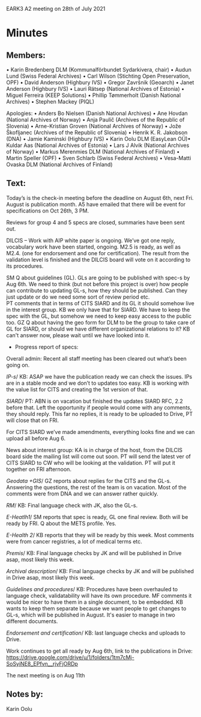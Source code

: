 EARK3 A2 meeting on 28th of July 2021

# Minutes

## Members:

• Karin Bredenberg DLM (Kommunalförbundet Sydarkivera, chair)
 • Audun Lund (Swiss Federal Archives)
• Carl Wilson (Stichting Open Preservation, OPF)
• David Anderson (Highbury IVS)
• Gregor Završnik (Geoarch)
• Janet Anderson (Highbury IVS)
• Lauri Rätsep (National Archives of Estonia)
• Miguel Ferreira (KEEP Solutions)
• Phillip Tømmerholt (Danish National Archives)
• Stephen Mackey (PIQL)

Apologies: 
• Anders Bo Nielsen (Danish National Archives)
• Ane Hovdan (National Archives of Norway)
• Anja Paulič (Archives of the Republic of Slovenia) 
• Arne-Kristian Groven (National Archives of Norway) 
• Jože Škofljanec (Archives of the Republic of Slovenia)
• Henrik K. R. Jakobson (DNA)
• Jamie Kaminski (Highbury IVS)
• Karin Oolu DLM (EasyLean OÜ)• Kuldar Aas (National Archives of Estonia)
• Lars J Alvik (National Archives of Norway)
• Markus Merenmies DLM (National Archives of Finland)
• Martin Speller (OPF) 
• Sven Schlarb (Swiss Federal Archives)
• Vesa-Matti Ovaska DLM (National Archives of Finland)



## Text: 

Today’s is the check-in meeting before the deadline on August 6th, next Fri. August is publication month. A5 have emailed that there will be event for specifications on Oct 26th, 3 PM.

Reviews for group 4 and 5 specs are closed, summaries have been sent out. 

DILCIS – Work with AIP white paper is ongoing. We’ve got one reply, vocabulary work have been started, ongoing. M2.5 is ready, as well as M2.4. (one for endorsement and one for certification). 
The result from the validation level is finished and the DILCIS board will vote on it according to its procedures. 

SM Q about guidelines (GL). GLs are going to be published with spec-s by Aug 6th. We need to think (but not before this project is over) how people can contribute to updating GL-s, how they should be published. Can they just update or do we need some sort of review period etc.   
PT comments that in terms of CITS SIARD and its GL it should somehow live in the interest group. KB we only have that for SIARD. We have to keep the spec with the GL, but somehow we need to keep easy access to the public too. 
GZ Q about having the geo form for DLM to be the group to take care of GL for SIARD, or should we have different organizational relations to it? KB can't answer now, please wait until we have looked into it. 

- Progress report of specs:

Overall admin: Recent all staff meeting has been cleared out what’s been going on. 

*IP-s*/ KB: ASAP we have the publication ready we can check the issues. IPs are in a stable mode and we don’t to updates too easy. KB is working with the value list for CITS and creating the 1st version of that.
                                                                                                                
*SIARD*/ PT: ABN is on vacation but finished the updates SIARD RFC, 2.2 before that. Left the opportunity if people would come with any comments, they should reply. This far no replies, it is ready to be uploaded to Drive, PT will close that on FRI. 

For CITS SIARD we’ve made amendments, everything looks fine and we can upload all before Aug 6. 

News about interest group: KA is in charge of the host, from the DILCIS board side the mailing list will come out soon. PT will send the latest ver of CITS SIARD to CW who will be looking at the validation. PT will put it together on FRI afternoon. 

*Geodata +GIS*/ GZ reports about replies for the CITS and the GL-s. Answering the questions, the rest of the team is on vacation. Most of the comments were from DNA and we can answer rather quickly. 

*RM*/ KB: Final language check with JK, also the GL-s. 

*E-Heatlh1*/ SM reports that spec is ready, GL one final review. Both will be ready by FRI. Q about the METS profile. Yes.

*E-Health 2*/ KB reports that they will be ready by this week. Most comments were from cancer registries, a lot of medical terms etc.    

*Premis*/ KB: Final language checks by JK and will be published in Drive asap, most likely this week. 

*Archival description*/ KB: Final language checks by JK and will be published in Drive asap, most likely this week.

*Guidelines and procedures*/ KB: Procedures have been overhauled to language check, validatability will have its own procedure. MF comments it would be nicer to have them in a single document, to be embedded. KB wants to keep them separate because we want people to get changes to GL-s, which will be published in August. It's easier to manage in two different documents. 
                                                                                                                          
*Endorsement and certification*/ KB: last language checks and uploads to Drive.

Work continues to get all ready by Aug 6th, link to the publications in Drive: https://drive.google.com/drive/u/1/folders/1tm7cMj-SoSyiNE8_EPfvn__rjvFjORDp
 

The next meeting is on Aug 11th 

## Notes by: 

Karin Oolu
